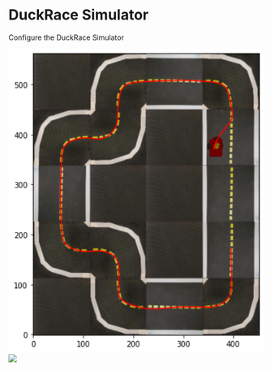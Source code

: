 # DuckRace Simulator
Configure the DuckRace Simulator

<img src="./assets/output.png" width="800" />

<img src="./assets/mpc_run.gif" width="800" />
